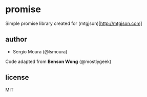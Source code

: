 promise
======

Simple promise library created for (mtgjson)[http://mtgjson.com]

author
-----
* Sergio Moura (@lsmoura)

Code adapted from **Benson Wong** (@mostlygeek)

license
------

MIT